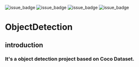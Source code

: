 ![issue_badge](https://img.shields.io/badge/window-10-blue)
![issue_badge](https://img.shields.io/badge/python-3.6-blue)
![issue_badge](https://img.shields.io/badge/tensorflow-2.3-blue)
![issue_badge](https://img.shields.io/badge/multi--gpu-falied-red)

# ObjectDetection

## introduction
### It's a object detection project based on Coco Dataset.

